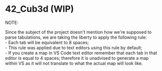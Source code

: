 # 42_Cub3d (WIP)
NOTE:

Since the subject of the project doesn't mention how we're supposed to parse tabulations, we are taking the liberty to apply the following rule:\
	- Each tab will be equivalent to 8 spaces;\
	- This rule was applied due to text editors using this rule by default;\
	- If you create a map in VS Code text editor remember that each tab in that editor is equal to 4 spaces; therefore it is unadvised to generate a map within VS as it will not translate to what the actual map will look like.
